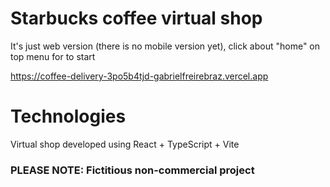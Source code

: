 # Starbucks coffee virtual shop

It's just web version (there is no mobile version yet), click about "home" on top menu for to start

https://coffee-delivery-3po5b4tjd-gabrielfreirebraz.vercel.app

# Technologies

Virtual shop developed using React + TypeScript + Vite
  
### PLEASE NOTE: Fictitious non-commercial project
